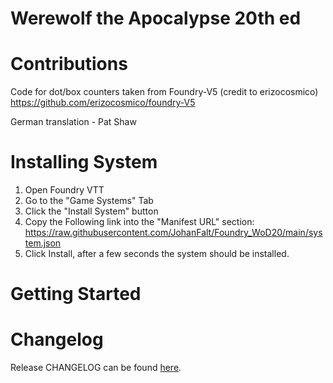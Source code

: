 # Werewolf the Apocalypse 20th ed

# Contributions
Code for dot/box counters taken from Foundry-V5 (credit to erizocosmico) https://github.com/erizocosmico/foundry-V5

German translation - Pat Shaw

# Installing System
1. Open Foundry VTT
2. Go to the "Game Systems" Tab
3. Click the "Install System" button
4. Copy the Following link into the "Manifest URL" section: https://raw.githubusercontent.com/JohanFalt/Foundry_WoD20/main/system.json
5. Click Install, after a few seconds the system should be installed.

# Getting Started

# Changelog
Release CHANGELOG can be found [here](https://github.com/JohanFalt/Foundry_WoD20/wiki/Changelog).
